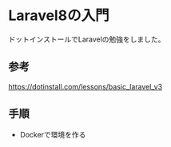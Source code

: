 # Laravel8の入門
ドットインストールでLaravelの勉強をしました。

## 参考
https://dotinstall.com/lessons/basic_laravel_v3

## 手順
- Dockerで環境を作る
